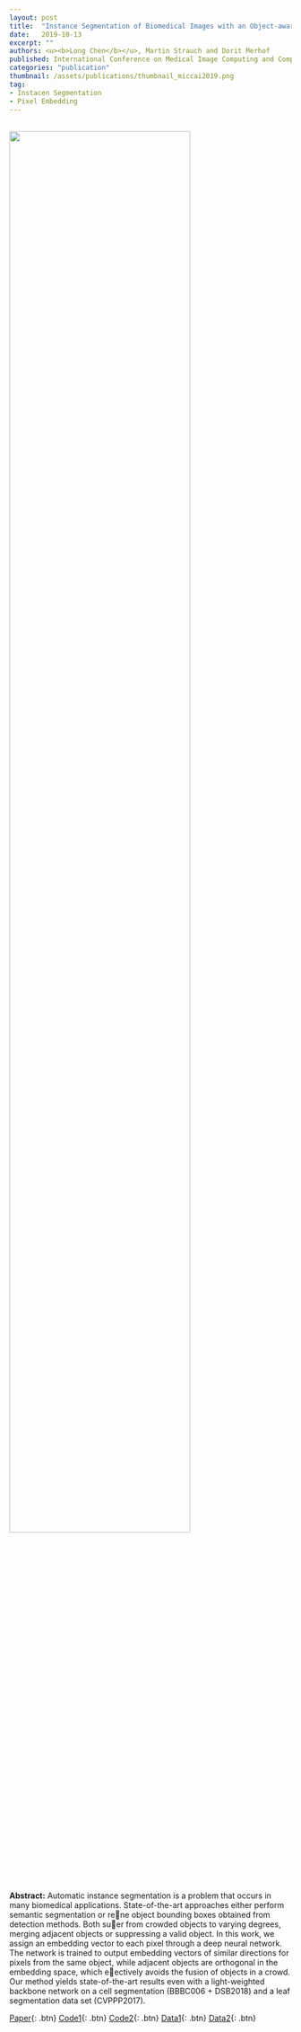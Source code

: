 ```yaml
---
layout: post
title:  "Instance Segmentation of Biomedical Images with an Object-aware Embedding Learned with Local Constraints"
date:   2019-10-13
excerpt: ""
authors: <u><b>Long Chen</b></u>, Martin Strauch and Dorit Merhof
published: International Conference on Medical Image Computing and Computer Assisted Intervention (MICCAI) 2019
categories: "publication"
thumbnail: /assets/publications/thumbnail_miccai2019.png
tag:
- Instacen Segmentation
- Pixel Embedding
---
```


<br>
<img src="/assets/publications/overview_miccai2019.png" style="width:80%">
<br>

**Abstract:** Automatic instance segmentation is a problem that occurs in many biomedical applications. State-of-the-art approaches either perform semantic segmentation or rene object bounding boxes obtained
from detection methods. Both suer from crowded objects to varying degrees, merging adjacent objects or suppressing a valid object. In this work, we assign an embedding vector to each pixel through a deep neural
network. The network is trained to output embedding vectors of similar directions for pixels from the same object, while adjacent objects are orthogonal in the embedding space, which eectively avoids the fusion of
objects in a crowd. Our method yields state-of-the-art results even with a light-weighted backbone network on a cell segmentation (BBBC006 + DSB2018) and a leaf segmentation data set (CVPPP2017).

[Paper](https://www.researchgate.net/publication/340826279_Instance_Segmentation_of_Biomedical_Images_with_an_Object-aware_Embedding_Learned_with_Local_Constraints){: .btn}
[Code1](https://github.com/looooongChen/instance_segmentation_with_pixel_embeddings){: .btn}
[Code2](https://github.com/looooongChen/instSeg){: .btn}
[Data1](https://bbbc.broadinstitute.org/BBBC006){: .btn}
[Data2](https://competitions.codalab.org/competitions/18405){: .btn}



